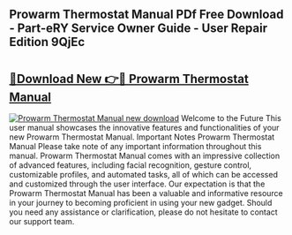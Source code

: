 ## Prowarm Thermostat Manual PDf Free Download - Part-eRY Service Owner Guide - User Repair Edition 9QjEc

# <h2><a href="http://cf22801.oget.top/?id=Prowarm+Thermostat+Manual">🔗Download New 👉🔴 Prowarm Thermostat Manual</a></h2>

[![Prowarm Thermostat Manual new download](https://i.imgur.com/5g1atiW.png)](http://cf22801.oget.top/?id=Prowarm+Thermostat+Manual)
Welcome to the Future This user manual showcases the innovative features and functionalities of your new Prowarm Thermostat Manual. Important Notes Prowarm Thermostat Manual Please take note of any important information throughout this manual. Prowarm Thermostat Manual comes with an impressive collection of advanced features, including facial recognition, gesture control, customizable profiles, and automated tasks, all of which can be accessed and customized through the user interface. Our expectation is that the Prowarm Thermostat Manual has been a valuable and informative resource in your journey to becoming proficient in using your new gadget. Should you need any assistance or clarification, please do not hesitate to contact our support team.
